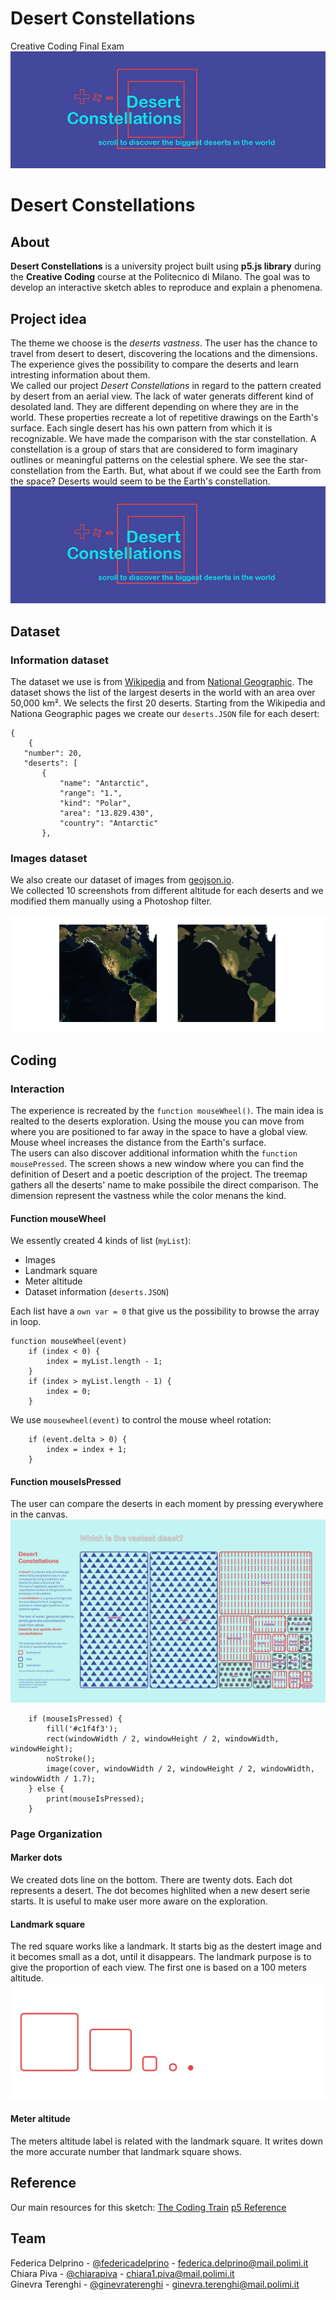 # Desert Constellations
Creative Coding Final Exam
![alt text](https://github.com/ginevraterenghi/Desert_Constellations/blob/master/ReadMe_Images/Title.jpg)

# Desert Constellations

## About
**Desert Constellations** is a university project built using **p5.js library** during the **Creative Coding** course at the Politecnico di Milano. 
The goal was to develop an interactive sketch ables to reproduce and explain a phenomena.

## Project idea
The theme we choose is the *deserts vastness*. The user has the chance to travel from desert to desert, discovering the locations and the dimensions. The experience gives the possibility to compare the deserts and learn intresting information about them. <br/>
We called our project *Desert Constellations* in regard to the pattern created by desert from an aerial view. The lack of water generats different kind of desolated land. They are different depending on where they are in the world. These properties recreate a lot of repetitive drawings on the Earth's surface. Each single desert has his own pattern from which it is recognizable. We have made the comparison with the star constellation. A constellation is a group of stars that are considered to form imaginary outlines or meaningful patterns on the celestial sphere. We see the star-constellation from the Earth. But, what about if we could see the Earth from the space? Deserts would seem to be the Earth's constellation.
![alt text](https://github.com/ginevraterenghi/Desert_Constellations/blob/master/ReadMe_Images/Title.jpg)

## Dataset
### Information dataset
The dataset we use is from [Wikipedia](https://it.wikipedia.org/wiki/Deserti_pi%C3%B9_grandi_del_mondo) and from [National Geographic](https://www.nationalgeographic.com/environment/habitats/deserts/). The dataset shows the list of the largest deserts in the world with an area over 50,000 km². We selects the first 20 deserts. Starting from the Wikipedia and Nationa Geographic pages we create our `deserts.JSON` file for each desert:
```
{
	{
   "number": 20,
   "deserts": [
       {
           "name": "Antarctic",
           "range": "1.",
           "kind": "Polar",
           "area": "13.829.430",
           "country": "Antarctic"
       },
```
### Images dataset
We also create our dataset of images from [geojson.io](http://geojson.io). <br>
We collected 10 screenshots from different altitude for each deserts and we modified them manually using a Photoshop filter.

![alt text](https://github.com/ginevraterenghi/Desert_Constellations/blob/master/ReadMe_Images/Images_effect.jpg)

## Coding
### Interaction
The experience is recreated by the `function mouseWheel()`. The main idea is realted to the deserts exploration. Using the mouse you can move from where you are positioned to far away in the space to have a global view. Mouse wheel increases the  distance from the Earth's surface. <br> 
The users can also discover additional information whith the `function mousePressed`. The screen shows a new window where you can find the definition of Desert and a poetic description of the project. The treemap gathers all the deserts' name to make possibile the direct comparison. The dimension represent the vastness while the color menans the kind. 

#### Function mouseWheel
We essently created 4 kinds of list (`myList`):
- Images
- Landmark square 
- Meter altitude
- Dataset information (`deserts.JSON`)

Each list have a `own var = 0` that give us the possibility to browse the array in loop.
```
function mouseWheel(event) 
	if (index < 0) {
		index = myList.length - 1;
	}
	if (index > myList.length - 1) {
		index = 0;
	}
```
We use `mousewheel(event)` to control the mouse wheel rotation:
```
	if (event.delta > 0) {
		index = index + 1;
	}
```
#### Function mouseIsPressed
The user can compare the deserts in each moment by pressing everywhere in the canvas. 
![information](https://github.com/ginevraterenghi/Desert_Constellations/blob/master/ReadMe_Images/Cover.jpg)
```
	if (mouseIsPressed) {
		fill('#c1f4f3');
		rect(windowWidth / 2, windowHeight / 2, windowWidth, windowHeight);
		noStroke();
		image(cover, windowWidth / 2, windowHeight / 2, windowWidth, windowWidth / 1.7);
	} else {
		print(mouseIsPressed);
	}
```

### Page Organization
#### Marker dots
We created dots line on the bottom. There are twenty dots. Each dot represents a desert. The dot becomes highlited when a new desert serie starts. It is useful to make user more aware on the exploration.

#### Landmark square 
The red square works like a landmark. It starts big as the destert image and it becomes small as a dot, until it disappears. The landmark purpose is to give the proportion of each view. The first one is based on a 100 meters altitude.
![alt text](https://github.com/ginevraterenghi/Desert_Constellations/blob/master/ReadMe_Images/Landmark.jpg)

#### Meter altitude
The meters altitude label is related with the landmark square. It writes down the more accurate number that landmark square shows.

## Reference
Our main resources for this sketch:
[The Coding Train](https://www.youtube.com/channel/UCvjgXvBlbQiydffZU7m1_aw)
[p5 Reference](https://p5js.org/reference/)

## Team
Federica Delprino - [@federicadelprino](https://github.com/federicadelprino) - federica.delprino@mail.polimi.it <br /> 
Chiara Piva - [@chiarapiva](https://github.com/chiarapiva) - chiara1.piva@mail.polimi.it <br /> 
Ginevra Terenghi - [@ginevraterenghi](https://github.com/ginevraterenghi) - ginevra.terenghi@mail.polimi.it

